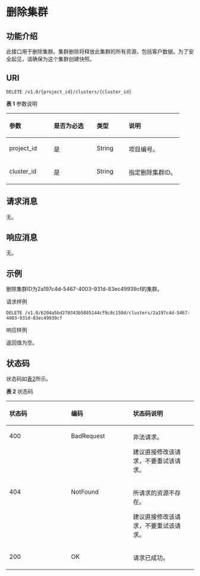 # 删除集群<a name="css_03_0020"></a>

## 功能介绍<a name="section13509138115714"></a>

此接口用于删除集群。集群删除将释放此集群的所有资源，包括客户数据。为了安全起见，请确保为这个集群创建快照。

## URI<a name="section156291613195618"></a>

```
DELETE /v1.0/{project_id}/clusters/{cluster_id}
```

**表 1**  参数说明

<a name="table26299133563"></a>
<table><thead align="left"><tr id="row1511414148567"><th class="cellrowborder" valign="top" width="25.77%" id="mcps1.2.5.1.1"><p id="p201141114115617"><a name="p201141114115617"></a><a name="p201141114115617"></a>参数</p>
</th>
<th class="cellrowborder" valign="top" width="24.740000000000002%" id="mcps1.2.5.1.2"><p id="p611491415563"><a name="p611491415563"></a><a name="p611491415563"></a>是否为必选</p>
</th>
<th class="cellrowborder" valign="top" width="18.56%" id="mcps1.2.5.1.3"><p id="p13114714165613"><a name="p13114714165613"></a><a name="p13114714165613"></a>类型</p>
</th>
<th class="cellrowborder" valign="top" width="30.930000000000003%" id="mcps1.2.5.1.4"><p id="p81148146567"><a name="p81148146567"></a><a name="p81148146567"></a>说明</p>
</th>
</tr>
</thead>
<tbody><tr id="row7114141416564"><td class="cellrowborder" valign="top" width="25.77%" headers="mcps1.2.5.1.1 "><p id="p6114111455616"><a name="p6114111455616"></a><a name="p6114111455616"></a>project_id</p>
</td>
<td class="cellrowborder" valign="top" width="24.740000000000002%" headers="mcps1.2.5.1.2 "><p id="p91143149562"><a name="p91143149562"></a><a name="p91143149562"></a>是</p>
</td>
<td class="cellrowborder" valign="top" width="18.56%" headers="mcps1.2.5.1.3 "><p id="p111451435614"><a name="p111451435614"></a><a name="p111451435614"></a>String</p>
</td>
<td class="cellrowborder" valign="top" width="30.930000000000003%" headers="mcps1.2.5.1.4 "><p id="p16114201416568"><a name="p16114201416568"></a><a name="p16114201416568"></a>项目编号。</p>
</td>
</tr>
<tr id="row1911421445610"><td class="cellrowborder" valign="top" width="25.77%" headers="mcps1.2.5.1.1 "><p id="p12114214115615"><a name="p12114214115615"></a><a name="p12114214115615"></a>cluster_id</p>
</td>
<td class="cellrowborder" valign="top" width="24.740000000000002%" headers="mcps1.2.5.1.2 "><p id="p31141614165612"><a name="p31141614165612"></a><a name="p31141614165612"></a>是</p>
</td>
<td class="cellrowborder" valign="top" width="18.56%" headers="mcps1.2.5.1.3 "><p id="p111142014165613"><a name="p111142014165613"></a><a name="p111142014165613"></a>String</p>
</td>
<td class="cellrowborder" valign="top" width="30.930000000000003%" headers="mcps1.2.5.1.4 "><p id="p7114191425620"><a name="p7114191425620"></a><a name="p7114191425620"></a>指定删除集群ID。</p>
</td>
</tr>
</tbody>
</table>

## 请求消息<a name="section264581355617"></a>

无。

## 响应消息<a name="section5645161395611"></a>

无。

## 示例<a name="section11872121315298"></a>

删除集群ID为2a197c4d-5467-4003-931d-83ec49939cf的集群。

请求样例

```
DELETE /v1.0/6204a5bd270343b5885144cf9c8c158d/clusters/2a197c4d-5467-4003-931d-83ec49939cf
```

响应样例

返回值为空。

## 状态码<a name="section87962546391"></a>

状态码如[表2](#table12321369178)所示。

**表 2**  状态码

<a name="table12321369178"></a>
<table><thead align="left"><tr id="css_03_0018_row1972183521418"><th class="cellrowborder" valign="top" width="33%" id="mcps1.2.4.1.1"><p id="css_03_0018_p14560134151414"><a name="css_03_0018_p14560134151414"></a><a name="css_03_0018_p14560134151414"></a>状态码</p>
</th>
<th class="cellrowborder" valign="top" width="33%" id="mcps1.2.4.1.2"><p id="css_03_0018_p5563194141411"><a name="css_03_0018_p5563194141411"></a><a name="css_03_0018_p5563194141411"></a>编码</p>
</th>
<th class="cellrowborder" valign="top" width="34%" id="mcps1.2.4.1.3"><p id="css_03_0018_p256616411143"><a name="css_03_0018_p256616411143"></a><a name="css_03_0018_p256616411143"></a>状态码说明</p>
</th>
</tr>
</thead>
<tbody><tr id="css_03_0018_row129720356144"><td class="cellrowborder" valign="top" width="33%" headers="mcps1.2.4.1.1 "><p id="css_03_0018_p1957004131410"><a name="css_03_0018_p1957004131410"></a><a name="css_03_0018_p1957004131410"></a>400</p>
</td>
<td class="cellrowborder" valign="top" width="33%" headers="mcps1.2.4.1.2 "><p id="css_03_0018_p165731141171419"><a name="css_03_0018_p165731141171419"></a><a name="css_03_0018_p165731141171419"></a>BadRequest</p>
</td>
<td class="cellrowborder" valign="top" width="34%" headers="mcps1.2.4.1.3 "><p id="css_03_0018_p65778413148"><a name="css_03_0018_p65778413148"></a><a name="css_03_0018_p65778413148"></a>非法请求。</p>
<p id="css_03_0018_p1557974171415"><a name="css_03_0018_p1557974171415"></a><a name="css_03_0018_p1557974171415"></a>建议直接修改该请求，不要重试该请求。</p>
</td>
</tr>
<tr id="css_03_0018_row8972103517147"><td class="cellrowborder" valign="top" width="33%" headers="mcps1.2.4.1.1 "><p id="css_03_0018_p75841441191410"><a name="css_03_0018_p75841441191410"></a><a name="css_03_0018_p75841441191410"></a>404</p>
</td>
<td class="cellrowborder" valign="top" width="33%" headers="mcps1.2.4.1.2 "><p id="css_03_0018_p258716416142"><a name="css_03_0018_p258716416142"></a><a name="css_03_0018_p258716416142"></a>NotFound</p>
</td>
<td class="cellrowborder" valign="top" width="34%" headers="mcps1.2.4.1.3 "><p id="css_03_0018_p15589154118141"><a name="css_03_0018_p15589154118141"></a><a name="css_03_0018_p15589154118141"></a>所请求的资源不存在。</p>
<p id="css_03_0018_p14590164151410"><a name="css_03_0018_p14590164151410"></a><a name="css_03_0018_p14590164151410"></a>建议直接修改该请求，不要重试该请求。</p>
</td>
</tr>
<tr id="css_03_0018_row297223511416"><td class="cellrowborder" valign="top" width="33%" headers="mcps1.2.4.1.1 "><p id="css_03_0018_p13595164131416"><a name="css_03_0018_p13595164131416"></a><a name="css_03_0018_p13595164131416"></a>200</p>
</td>
<td class="cellrowborder" valign="top" width="33%" headers="mcps1.2.4.1.2 "><p id="css_03_0018_p9598741131416"><a name="css_03_0018_p9598741131416"></a><a name="css_03_0018_p9598741131416"></a>OK</p>
</td>
<td class="cellrowborder" valign="top" width="34%" headers="mcps1.2.4.1.3 "><p id="css_03_0018_p659994115146"><a name="css_03_0018_p659994115146"></a><a name="css_03_0018_p659994115146"></a>请求已成功。</p>
</td>
</tr>
</tbody>
</table>

